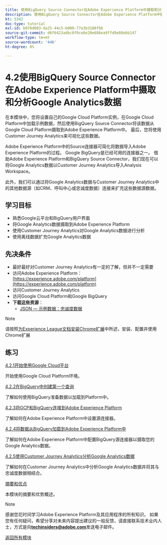 ```yaml
---
title: 使用BigQuery Source Connector在Adobe Experience Platform中摄取和分析Google Analytics数据
description: 使用BigQuery Source Connector在Adobe Experience Platform中摄取和分析Google Analytics数据
kt: 5342
doc-type: tutorial
exl-id: b078d003-da25-44c5-b000-77e3b3188fb6
source-git-commit: d6f6423adbc8f0ce8e20e686ea9ffd9e80ebb147
workflow-type: tm+mt
source-wordcount: '446'
ht-degree: 0%

---
```


# 4.2使用BigQuery Source Connector在Adobe Experience Platform中摄取和分析Google Analytics数据

在本模块中，您将设置自己的Google Cloud Platform实例，在Google Cloud Platform中加载示例数据，然后使用BigQuery Source Connector将该数据从Google Cloud Platform摄取到Adobe Experience Platform中。 最后，您将使用Customer Journey Analytics来可视化这些数据。

Adobe Experience Platform中的Source连接器可简化将数据导入Adobe Experience Platform的过程。 Google BigQuery是已经可用的连接器之一。 借助Adobe Experience Platform和BigQuery Source Connector，我们现在可以将Google Analytics数据以Customer Journey Analytics导入Analysis Workspace。

此外，我们可以通过将Google Analytics数据与Customer Journey Analytics中的其他数据源（如CRM、呼叫中心或忠诚度数据）连接来扩充这些数据源数据。

## 学习目标

- 熟悉Google云平台和BigQuery用户界面
- 将Google Analytics数据摄取到Adobe Experience Platform
- 使用Customer Journey Analytics对Google Analytics数据进行分析
- 使用离线数据扩充Google Analytics数据

## 先决条件

- 最好最好对Customer Journey Analytics有一定的了解，但并不一定需要
- 访问Adobe Experience Platform： [https://experience.adobe.com/platform](https://experience.adobe.com/platform)
- 访问Customer Journey Analytics
- 访问Google Cloud Platform和Google BigQuery
- **下载这些资源**：
   - [JSON — 示例数据：忠诚度数据](./../../../assets/json/bqLoyalty.json)

>[!NOTE]
>
>请按照[为Experience League文档安装Chrome扩展](../../gettingstarted/gettingstarted/ex1.md)中所述，安装、配置并使用Chrome扩展

## 练习

[4.2.1开始使用Google Cloud平台](./ex1.md)

开始使用Google Cloud Platform环境。

[4.2.2在BigQuery中创建第一个查询](./ex2.md)

了解如何使用BigQuery准备数据以加载到Platform中。

[4.2.3将GCP和BigQuery连接到Adobe Experience Platform](./ex3.md)

了解如何在Adobe Experience Platform中设置源连接器。

[4.2.4将数据从BigQuery加载到Adobe Experience Platform中](./ex4.md)

了解如何在Adobe Experience Platform中配置BigQuery源连接器以摄取您的Google Analytics数据。

[4.2.5使用Customer Journey Analytics分析Google Analytics数据](./ex5.md)

了解如何在Customer Journey Analytics中分析Google Analytics数据并将其与忠诚度数据相结合。

[摘要和优点](./summary.md)

本模块的摘要和优势概述。

>[!NOTE]
>
>感谢您花时间学习Adobe Experience Platform及其应用程序的所有知识。 如果您有任何疑问，希望分享对未来内容提出建议的一般反馈，请直接联系技术业内人士，方式是向&#x200B;**techinsiders@adobe.com**&#x200B;发送电子邮件。

[返回所有模块](../../../overview.md)
